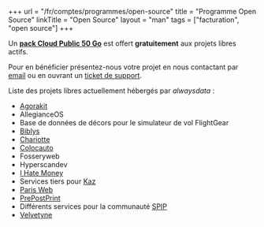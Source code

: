 +++
url = "/fr/comptes/programmes/open-source"
title = "Programme Open Source"
linkTitle = "Open Source"
layout = "man"
tags = ["facturation", "open source"]
+++

Un **[pack Cloud Public 50 Go](accounts/billing/public-cloud-prices)** est offert **gratuitement** aux projets libres actifs.

Pour en bénéficier présentez-nous votre projet en nous contactant par [email](mailto:community@alwaysdata.com) ou en ouvrant un [ticket de support](https://admin.alwaysdata.com/support/add/).

Liste des projets libres actuellement hébergés par *alwaysdata* :

- [Agorakit](https://agorakit.org/)
- AllegianceOS
- Base de données de décors pour le simulateur de vol FlightGear
- [Biblys](https://biblys.fr)
- [Chariotte](https://chariotte.fr/)
- [Colocauto](https://www.colocauto.org)
- Fosseryweb
- Hyperscandev
- [I Hate Money](https://ihatemoney.org/)
- Services tiers pour [Kaz](https://kaz.bzh)
- [Paris Web](https://www.paris-web.fr/)
- [PrePostPrint](https://www.prepostprint.org/)
- Différents services pour la communauté [SPIP](https://www.spip.net/)
- [Velvetyne](https://velvetyne.fr/)
